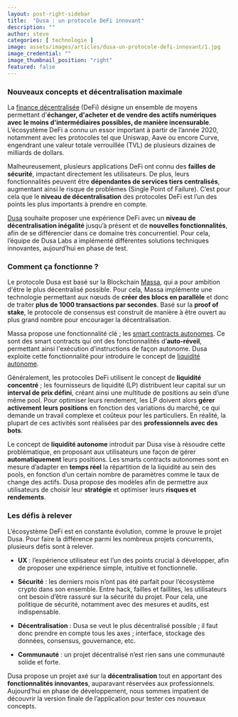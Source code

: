 ```yaml
---
layout: post-right-sidebar
title:  "Dusa : un protocole DeFi innovant"
description: ""
author: steve
categories: [ technologie ]
image: assets/images/articles/dusa-un-protocole-defi-innovant/1.jpg
image_credential: ""
image_thumbnail_position: "right"
featured: false
---
```


### Nouveaux concepts et décentralisation maximale

La [finance décentralisée](https://fr.wikipedia.org/wiki/Finance_d%C3%A9centralis%C3%A9e) (DeFi) désigne un ensemble de moyens permettant d'**échanger, d'acheter et de vendre des actifs numériques avec le moins d'intermédiaires possibles, de manière incensurable**. L’écosystème DeFi a connu un essor important à partir de l’année 2020, notamment avec les protocoles tel que Uniswap, Aave ou encore Curve, engendrant une valeur totale verrouillée (TVL) de plusieurs dizaines de milliards de dollars. 

Malheureusement, plusieurs applications DeFi ont connu des **failles de sécurité**, impactant directement les utilisateurs. De plus, leurs fonctionnalités peuvent être **dépendantes de services tiers centralisés**, augmentant ainsi le risque de problèmes (Single Point of Failure). C’est pour cela que le **niveau de décentralisation** des protocoles DeFi est l’un des points les plus importants à prendre en compte.  

[Dusa](https://dusa.io/) souhaite proposer une expérience DeFi avec un **niveau de décentralisation inégalité** jusqu’à présent et de **nouvelles fonctionnalités**, afin de se différencier dans ce domaine très concurrentiel. Pour cela, l’équipe de Dusa Labs a implémenté différentes solutions techniques innovantes, aujourd’hui en phase de test. 

### Comment ça fonctionne ? 

Le protocole Dusa est basé sur la Blockchain [Massa](https://massa.net/), qui a pour ambition d'être le plus décentralisé possible. Pour cela, Massa implémente une technologie permettant aux nœuds de **créer des blocs en parallèle** et donc de traiter **plus de 1000 transactions par secondes**. Basé sur la **proof of stake**, le protocole de consensus est construit de manière à être ouvert au plus grand nombre pour encourager la décentralisation. 

Massa propose une fonctionnalité clé ; les [smart contracts autonomes](https://massa.net/autonomous-sc/). Ce sont des smart contracts qui ont des fonctionnalités d’**auto-réveil**, permettant ainsi l'exécution d’instructions de façon autonome. Dusa exploite cette fonctionnalité pour introduire le concept de [liquidité autonome](https://mirror.xyz/0xdA2d2Cd69DAa9bC226B1061F18b56983c9f3be6A/be-KkSwDPRRlT6foX0emhfoD2SP2Qqts9EvzMlMekGw). 

Généralement, les protocoles DeFi utilisent le concept de **liquidité concentré** ; les fournisseurs de liquidité (LP) distribuent leur capital sur un **interval de prix défini**, créant ainsi une multitude de positions au sein d’une même pool. Pour optimiser leurs rendement, les LP doivent alors **gérer activement leurs positions** en fonction des variations du marché, ce qui demande un travail complexe et coûteux pour les particuliers. En réalité, la plupart de ces activités sont réalisées par des **professionnels avec des bots**. 

Le concept de **liquidité autonome** introduit par Dusa vise à résoudre cette problématique, en proposant aux utilisateurs une façon de gérer **automatiquement** leurs positions. Les smarts contracts autonomes sont en mesure d’adapter en **temps réel** la répartition de la liquidité au sein des pools, en fonction d’un certain nombre de paramètres comme le taux de change des actifs. Dusa propose des modèles afin de permettre aux utilisateurs de choisir leur **stratégie** et optimiser leurs **risques et rendements**.  

### Les défis à relever

L’écosystème DeFi est en constante évolution, comme le prouve le projet Dusa. Pour faire la différence parmi les nombreux projets concurrents, plusieurs défis sont à relever. 

- **UX** : l’expérience utilisateur est l’un des points crucial à développer, afin de proposer une expérience simple, intuitive et fonctionnelle. 

- **Sécurité** : les derniers mois n’ont pas été parfait pour l’écosystème crypto dans son ensemble. Entre hack, failles et faillites, les utilisateurs ont besoin d’être rassuré sur la sécurité du projet. Pour cela, une politique de sécurité, notamment avec des mesures et audits, est indispensable.  

- **Décentralisation** : Dusa se veut le plus décentralisé possible ; il faut donc prendre en compte tous les axes ; interface, stockage des données, consensus, gouvernance, etc. 

- **Communauté** : un projet décentralisé n’est rien sans une communauté solide et forte. 

Dusa propose un projet axé sur la **décentralisation** tout en apportant des **fonctionnalités innovantes**, auparavant réservées aux professionnels. Aujourd’hui en phase de développement, nous sommes impatient de découvrir la version finale de l’application pour tester ces nouveaux concepts.
